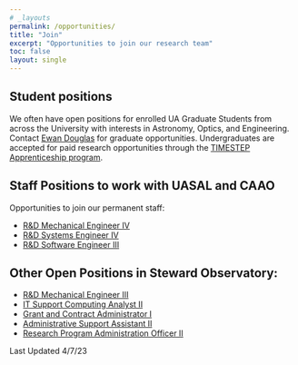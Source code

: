 ```yaml
---
# _layouts
permalink: /opportunities/
title: "Join"
excerpt: "Opportunities to join our research team"
toc: false
layout: single
---
```



## Student positions

We often have open positions for enrolled UA Graduate Students from across the University with interests in Astronomy, Optics, and Engineering. Contact [Ewan Douglas](https://www.as.arizona.edu/people/faculty/ewan-douglas) for graduate opportunities.
Undergraduates are accepted for paid research opportunities through the [TIMESTEP Apprenticeship program](https://lavinia.as.arizona.edu/~timestep/timestep-apprenticeship.html).

## Staff Positions to work with UASAL and CAAO
Opportunities to join our permanent staff:

- [R&D Mechanical Engineer IV](https://arizona.csod.com/ux/ats/careersite/4/home/requisition/13952?c=arizona)
- [R&D Systems Engineer IV](https://arizona.csod.com/ux/ats/careersite/4/home/requisition/13824?c=arizona)
- [R&D Software Engineer III](https://arizona.csod.com/ux/ats/careersite/4/home/requisition/14182?c=arizona)

## Other Open Positions in Steward Observatory:


- [R&D Mechanical Engineer III](https://arizona.csod.com/ux/ats/careersite/4/home/requisition/13258?c=arizona)
- [IT Support Computing Analyst II](https://arizona.csod.com/ux/ats/careersite/4/home/requisition/13365?c=arizona)
- [Grant and Contract Administrator I](https://arizona.csod.com/ux/ats/careersite/4/home/requisition/13822?c=arizona)
- [Administrative Support Assistant II](https://arizona.csod.com/ux/ats/careersite/4/home/requisition/12427?c=arizona)
- [Research Program Administration Officer II](https://arizona.csod.com/ux/ats/careersite/4/home/requisition/14031?c=arizona)


Last Updated 4/7/23
